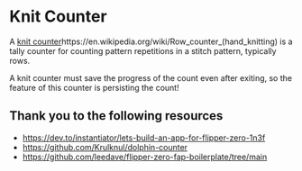 # Knit Counter

A [knit counter](https://en.wikipedia.org/wiki/Row_counter_(hand_knitting))https://en.wikipedia.org/wiki/Row_counter_(hand_knitting) is a tally counter for counting pattern repetitions in a stitch pattern, typically rows.

A knit counter must save the progress of the count even after exiting, so the feature of this counter is persisting the count!

## Thank you to the following resources
* https://dev.to/instantiator/lets-build-an-app-for-flipper-zero-1n3f
* https://github.com/Krulknul/dolphin-counter
* https://github.com/leedave/flipper-zero-fap-boilerplate/tree/main
